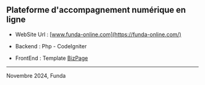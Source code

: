Plateforme d'accompagnement numérique en ligne
---

* WebSite Url : [www.funda-online.com](https://funda-online.com/) 

* Backend : Php - CodeIgniter

* FrontEnd : Template [BizPage](https://bootstrapMade.com)

---

Novembre 2024, Funda
